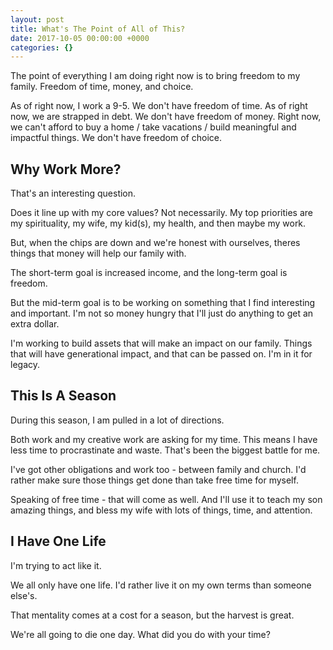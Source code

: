 ```yaml
---
layout: post
title: What's The Point of All of This?
date: 2017-10-05 00:00:00 +0000
categories: {}
---
```

The point of everything I am doing right now is to bring freedom to my family. Freedom of time, money, and choice.

As of right now, I work a 9-5. We don't have freedom of time. As of right now, we are strapped in debt. We don't have freedom of money. Right now, we can't afford to buy a home / take vacations / build meaningful and impactful things. We don't have freedom of choice.

## Why Work More?

That's an interesting question. 

Does it line up with my core values? Not necessarily. My top priorities are my spirituality, my wife, my kid(s), my health, and then maybe my work.

But, when the chips are down and we're honest with ourselves, theres things that money will help our family with.

The short-term goal is increased income, and the long-term goal is freedom.

But the mid-term goal is to be working on something that I find interesting and important. I'm not so money hungry that I'll just do anything to get an extra dollar.

I'm working to build assets that will make an impact on our family. Things that will have generational impact, and that can be passed on. I'm in it for legacy.

## This Is A Season

During this season, I am pulled in a lot of directions. 

Both work and my creative work are asking for my time. This means I have less time to procrastinate and waste. That's been the biggest battle for me.

I've got other obligations and work too - between family and church. I'd rather make sure those things get done than take free time for myself. 

Speaking of free time - that will come as well. And I'll use it to teach my son amazing things, and bless my wife with lots of things, time, and attention.

## I Have One Life

I'm trying to act like it.

We all only have one life. I'd rather live it on my own terms than someone else's. 

That mentality comes at a cost for a season, but the harvest is great.

We're all going to die one day. What did you do with your time?
